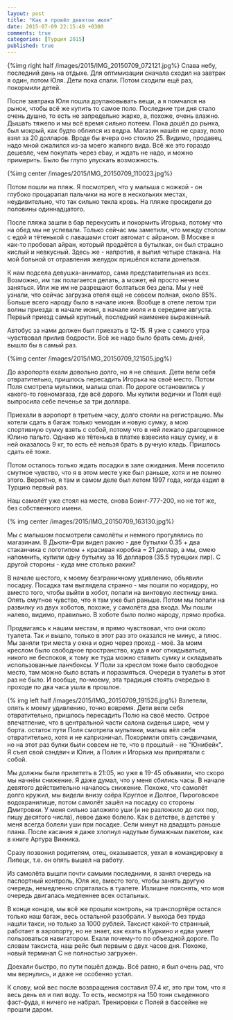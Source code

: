 ```yaml
---
layout: post
title: "Как я провёл девятое июля"
date: 2015-07-09 22:15:49 +0300
comments: true
categories: [Турция 2015]
published: true
---
```

{%img right half /images/2015/IMG_20150709_072121.jpg%} Cлава небу, последний день на отдыхе. Для оптимизации сначала сходил на завтрак я один, потом Юля. Дети пока спали. Потом сходили ещё раз, покормили детей.

После завтрака Юля пошла доупаковывать вещи, а я помчался на рынок, чтобы всё же купить то самое поло. Последние три дня стало очень душно, то есть не запредельно жарко, а, похоже, очень влажно. Дышать тяжело и мы всё время сильно потеем. Пока дошёл до рынка, был мокрый, как будто облился из ведра. Магазин нашёл не сразу, поло взял за 20 долларов. Вроде бы вчера оно стоило 25. Видимо, продавец надо мной сжалился из-за моего жалкого вида. Всё же это гораздо дешевле, чем покупать через ebay, и ждать не надо, и можно примерить. Было бы глупо упускать возможность.

{%img center /images/2015/IMG_20150709_110023.jpg%} 

Потом пошли на пляж. Я посмотрел, что у малыша с ножкой - он глубоко процарапал пальчики на ноге в нескольких местах, неудивительно, что так сильно текла кровь. На пляже просидели до половины одиннадцатого.

После пляжа зашли в бар перекусить и покормить Игорька, потому что на обед мы не успевали. Только сейчас мы заметили, что между столом с едой и тётенькой с лавашами стоит автомат с айраном. В Москве я как-то пробовал айран, который продаётся в бутылках, он был страшно кислый и невкусный. Здесь же - напротив, я выпил четыре стакана. На мой больной от отравления желудок пришёлся кстати донельзя.

К нам подсела девушка-аниматор, сама представительная из всех. Возможно, им так полагается делать, а может, ей просто нечем заняться. Или же им не разрешают болтаться без дела. Мы у неё узнали, что сейчас загрузка отеля ещё не совсем полная, около 85%. Больше всего народу было в начале июня. Вообще в отеле летом три волны приезда: в начале июня, в начале июля и в середине августа. Первый приезд самый крупный, последний наименее выраженный.

Автобус за нами должен был приехать в 12-15. Я уже с самого утра чувствовал прилив бодрости. Всё же надо было брать семь дней, вышло бы в самый раз.

{%img center /images/2015/IMG_20150709_121505.jpg%} 

До аэропорта ехали довольно долго, но я не спешил. Дети вели себя отвратительно, пришлось пересадить Игорька на своё место. Потом Поля смотрела мультики, малыш спал. По дороге остановились у какого-то говномагаза, где всё дорого. Мы купили водички и Поля ещё выпросила себе печенье за три доллара.

Приехали в аэропорт в третьем часу, долго стояли на регистрацию. Мы хотели сдать в багаж только чемодан и новую сумку, а мою спортивную сумку взять с собой, потому что в ней лежало драгоценное Юлино пальто. Однако же тётенька в платке взвесила нашу сумку, и в ней оказалось 9 кг, то есть её нельзя брать в ручную кладь. Пришлось сдать её тоже.

Потом осталось только ждать посадки в зале ожидания. Меня посетило смутное чувство, что я в этом месте уже был раньше, хотя и не помню этого. Вероятно, я там и самом деле был летом 1997 года, когда ездил в Турцию первый раз.

Наш самолёт уже стоял на месте, снова Боинг-777-200, но не тот же, без собственного имени.

{% img center /images/2015/IMG_20150709_163130.jpg%} 

Мы с малышом посмотрели самолёты и немного прогулялись по магазинам. В Дьюти-Фри видел ракию - две бутылки 0.35 + два стаканчика с логотипом + красивая коробка = 21 доллар, а мы, смею напомнить, купили одну бутылку за 16 долларов (35.5 турецких лир). С другой стороны - куда мне столько ракии?

В начале шестого, к моему безграничному удивлению, объявили посадку. Посадка там выглядела странно - мы пошли по коридору, но вместо того, чтобы выйти в хобот, попали на винтовую лестницу вниз. Опять смутное чувство, что я там уже был раньше. Потом мы попали на развилку из двух хоботов, похоже, у самолёта два входа. Мы пошли налево, видимо, правильно. В хоботе было полно народу, прямо пробка.

Продвигаясь к нашим местам, я прямо чувствовал, что они около туалета. Так и вышло, только в этот раз это оказался не минус, а плюс. Мы заняли три места у окна и одно через проход - моё. За моим креслом было свободное пространство, куда я мог откидываться, никого не беспокоя, к тому же туда можно ставить сумку и складывать использованные ланчбоксы. У Поли за креслом тоже было свободное место, там можно было встать и поразмяться. Очереди в туалеты в этот раз не было. И вообще, по-моему, эта традиция стоять очередью в проходе по два часа ушла в прошлое.

{% img left half /images/2015/IMG_20150709_191526.jpg%} Взлетели, опять к моему удивлению, точно вовремя. Дети вели себя отвратительно, пришлось пересадить Полю на своё место. Острое впечатление, что в центральной части салона сиденья шире, чем у борта. остаток пути Поля смотрела мультики, малыш вёл себя отвратительно, хотя и не капризничал. Покормили опять сэндвичами, но на этот раз булки были совсем не те, что в прошлый - не "Юнибейк". Я съел свой сэндвич и Юлин, а Полин и Игорька мы припрятали с собой.

Мы должны были прилететь в 21:05, но уже в 19-45 объявили, что скоро мы начнём снижение. Я даже думал, что у меня сбились часы. В начале девятого действительно началось снижение. Похоже, что самолёт долго кружил, мы видели внизу озёра Круглое и Долгое, Пироговское водохранилище, потом самолёт зашёл на посадку со стороны Дмитровки. У меня сильно заложило уши (и не разложило до сих пор, пишу десятого числа), левое даже болело. Как в детстве, в детстве у меня всегда болели уши при посадке. Сели минут на двадцать раньше плана. После касания я даже хлопнул надутым бумажным пакетом, как в книге Артура Викника.

Сразу позвонил родителям, отец, оказывается, уехал в командировку в Липецк, т.е. он опять вышел на работу.

Из самолёта вышли почти самыми последними, я занял очередь на паспортный контроль, Юля же, вместо того, чтобы занять другую очередь, немедленно спряталась в туалете. Излишне пояснять, что моя очередь двигалась медленнее всех остальных.

В конце концов, мы всё же прошли контроль, на транспортёре остался только наш багаж, весь остальной разобрали. У выхода без труда нашли такси, но только за 1000 рублей. Таксист какой-то странный, работает в аэропорту, но не знает, как ехать в Куркино и едва умеет пользоваться навигатором. Ехали почему-то по объездной дороге. По словам таксиста, наш рейс был первым с двух часов дня. Похоже, новый терминал С не полностью загружен.

Доехали быстро, по пути пошёл дождь. Всё равно, я был очень рад, что мы вернулись, и даже не особенно устал. 

К слову, мой вес после возвращения составил 97.4 кг, это при том, что я весь день ел и пил воду. То есть, несмотря на 150 тонн съеденного фаст-фуда, я ничего не набрал. Тренировки с Полей в бассейне не прошли даром.